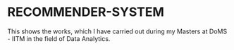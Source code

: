 # RECOMMENDER-SYSTEM
This shows the works, which I have carried out during my Masters at DoMS - IITM in the field of Data Analytics.
